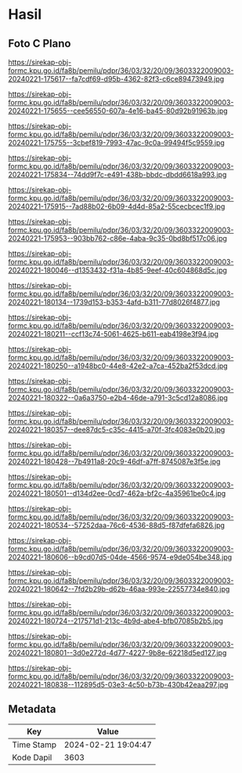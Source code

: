 # Hasil

## Foto C Plano

https://sirekap-obj-formc.kpu.go.id/fa8b/pemilu/pdpr/36/03/32/20/09/3603322009003-20240221-175617--fa7cdf69-d95b-4362-82f3-c6ce89473949.jpg

https://sirekap-obj-formc.kpu.go.id/fa8b/pemilu/pdpr/36/03/32/20/09/3603322009003-20240221-175655--cee56550-607a-4e16-ba45-80d92b91963b.jpg

https://sirekap-obj-formc.kpu.go.id/fa8b/pemilu/pdpr/36/03/32/20/09/3603322009003-20240221-175755--3cbef819-7993-47ac-9c0a-99494f5c9559.jpg

https://sirekap-obj-formc.kpu.go.id/fa8b/pemilu/pdpr/36/03/32/20/09/3603322009003-20240221-175834--74dd9f7c-e491-438b-bbdc-dbdd6618a993.jpg

https://sirekap-obj-formc.kpu.go.id/fa8b/pemilu/pdpr/36/03/32/20/09/3603322009003-20240221-175915--7ad88b02-6b09-4d4d-85a2-55cecbcec1f9.jpg

https://sirekap-obj-formc.kpu.go.id/fa8b/pemilu/pdpr/36/03/32/20/09/3603322009003-20240221-175953--903bb762-c86e-4aba-9c35-0bd8bf517c06.jpg

https://sirekap-obj-formc.kpu.go.id/fa8b/pemilu/pdpr/36/03/32/20/09/3603322009003-20240221-180046--d1353432-f31a-4b85-9eef-40c604868d5c.jpg

https://sirekap-obj-formc.kpu.go.id/fa8b/pemilu/pdpr/36/03/32/20/09/3603322009003-20240221-180134--1739d153-b353-4afd-b311-77d8026f4877.jpg

https://sirekap-obj-formc.kpu.go.id/fa8b/pemilu/pdpr/36/03/32/20/09/3603322009003-20240221-180211--ccf13c74-5061-4625-b611-eab4198e3f94.jpg

https://sirekap-obj-formc.kpu.go.id/fa8b/pemilu/pdpr/36/03/32/20/09/3603322009003-20240221-180250--a1948bc0-44e8-42e2-a7ca-452ba2f53dcd.jpg

https://sirekap-obj-formc.kpu.go.id/fa8b/pemilu/pdpr/36/03/32/20/09/3603322009003-20240221-180322--0a6a3750-e2b4-46de-a791-3c5cd12a8086.jpg

https://sirekap-obj-formc.kpu.go.id/fa8b/pemilu/pdpr/36/03/32/20/09/3603322009003-20240221-180357--dee87dc5-c35c-4415-a70f-3fc4083e0b20.jpg

https://sirekap-obj-formc.kpu.go.id/fa8b/pemilu/pdpr/36/03/32/20/09/3603322009003-20240221-180428--7b4911a8-20c9-46df-a7ff-8745087e3f5e.jpg

https://sirekap-obj-formc.kpu.go.id/fa8b/pemilu/pdpr/36/03/32/20/09/3603322009003-20240221-180501--d134d2ee-0cd7-462a-bf2c-4a35961be0c4.jpg

https://sirekap-obj-formc.kpu.go.id/fa8b/pemilu/pdpr/36/03/32/20/09/3603322009003-20240221-180534--57252daa-76c6-4536-88d5-f87dfefa6826.jpg

https://sirekap-obj-formc.kpu.go.id/fa8b/pemilu/pdpr/36/03/32/20/09/3603322009003-20240221-180606--b9cd07d5-04de-4566-9574-e9de054be348.jpg

https://sirekap-obj-formc.kpu.go.id/fa8b/pemilu/pdpr/36/03/32/20/09/3603322009003-20240221-180642--7fd2b29b-d62b-46aa-993e-22557734e840.jpg

https://sirekap-obj-formc.kpu.go.id/fa8b/pemilu/pdpr/36/03/32/20/09/3603322009003-20240221-180724--217571d1-213c-4b9d-abe4-bfb07085b2b5.jpg

https://sirekap-obj-formc.kpu.go.id/fa8b/pemilu/pdpr/36/03/32/20/09/3603322009003-20240221-180801--3d0e272d-4d77-4227-9b8e-62218d5ed127.jpg

https://sirekap-obj-formc.kpu.go.id/fa8b/pemilu/pdpr/36/03/32/20/09/3603322009003-20240221-180838--112895d5-03e3-4c50-b73b-430b42eaa297.jpg


## Metadata

| Key        | Value               |
| ---------- | ------------------- |
| Time Stamp | 2024-02-21 19:04:47 |
| Kode Dapil | 3603                |



